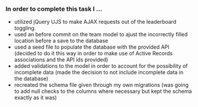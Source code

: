 ### In order to complete this task I ...

- utilized jQuery UJS to make AJAX requests out of the leaderboard toggling.
- used an before commit on the team model to ajust the incorrectly filled location before a save to the database
- used a seed file to populate the database with the provided API (decided to do it this way in order to make use of Active Records associations and the API ids provided)
- added validations to the model in order to account for the possibility of incomplete data (made the decision to not include incomplete data in the database)
- recreated the schema file given through my own migrations (was going to add null checks to the columns where necessary but kept the schema exactly as it was)
